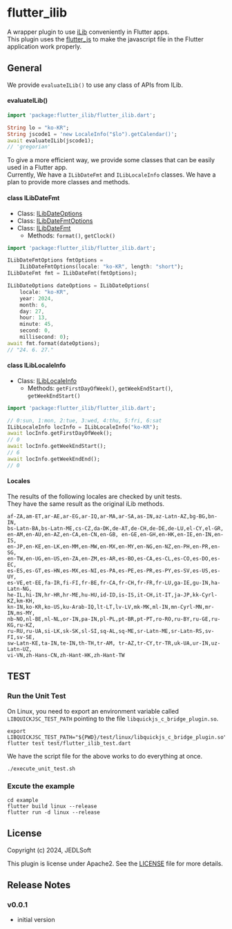 # flutter_ilib

A wrapper plugin to use [iLib](https://github.com/iLib-js/iLib) conveniently in Flutter apps.  
This plugin uses the [flutter_js](https://pub.dev/packages/flutter_js) to make the javascript file in the Flutter application work properly.

## General
We provide `evaluateILib()` to use any class of APIs from ILib.  

#### evaluateILib() 
```dart
import 'package:flutter_ilib/flutter_ilib.dart';

String lo = "ko-KR";
String jscode1 = 'new LocaleInfo("$lo").getCalendar()';
await evaluateILib(jscode1);
// 'gregorian'
```
To give a more efficient way, we provide some classes that can be easily used in a Flutter app.   
Currently, We have a `ILibDateFmt` and `ILibLocaleInfo` classes.
We have a plan to provide more classes and methods.  

#### class ILibDateFmt
- Class: [ILibDateOptions](./Docs.md/#ilibdateoptions)
- Class: [ILibDateFmtOptions](./Docs.md/#ilibdatefmtoptions)  
- Class: [ILibDateFmt](./Docs.md#ilibdatefmt)
   - Methods: `format()`, `getClock()`  

```dart
import 'package:flutter_ilib/flutter_ilib.dart';

ILibDateFmtOptions fmtOptions =
    ILibDateFmtOptions(locale: "ko-KR", length: "short");
ILibDateFmt fmt = ILibDateFmt(fmtOptions);

ILibDateOptions dateOptions = ILibDateOptions(
    locale: "ko-KR",
    year: 2024,
    month: 6,
    day: 27,
    hour: 13,
    minute: 45,
    second: 0,
    millisecond: 0);
await fmt.format(dateOptions);
// "24. 6. 27."
```

#### class ILibLocaleInfo
- Class: [ILibLocaleInfo](./Docs.md/#iliblocaleinfo)
   - Methods:  `getFirstDayOfWeek()`, `getWeekEndStart()`, `getWeekEndStart()` 

```dart
import 'package:flutter_ilib/flutter_ilib.dart';

// 0:sun, 1:mon, 2:tue, 3:wed, 4:thu, 5:fri, 6:sat
ILibLocaleInfo locInfo = ILibLocaleInfo("ko-KR");
await locInfo.getFirstDayOfWeek();
// 0
await locInfo.getWeekEndStart();
// 6
await locInfo.getWeekEndEnd();
// 0
```

#### Locales
The results of the following locales are checked by unit tests.  
They have the same result as the original iLib methods.
```
af-ZA,am-ET,ar-AE,ar-EG,ar-IQ,ar-MA,ar-SA,as-IN,az-Latn-AZ,bg-BG,bn-IN,    
bs-Latn-BA,bs-Latn-ME,cs-CZ,da-DK,de-AT,de-CH,de-DE,de-LU,el-CY,el-GR, 
en-AM,en-AU,en-AZ,en-CA,en-CN,en-GB, en-GE,en-GH,en-HK,en-IE,en-IN,en-IS,  
en-JP,en-KE,en-LK,en-MM,en-MW,en-MX,en-MY,en-NG,en-NZ,en-PH,en-PR,en-SG,  
en-TW,en-UG,en-US,en-ZA,en-ZM,es-AR,es-BO,es-CA,es-CL,es-CO,es-DO,es-EC,  
es-ES,es-GT,es-HN,es-MX,es-NI,es-PA,es-PE,es-PR,es-PY,es-SV,es-US,es-UY,  
es-VE,et-EE,fa-IR,fi-FI,fr-BE,fr-CA,fr-CH,fr-FR,fr-LU,ga-IE,gu-IN,ha-Latn-NG,  
he-IL,hi-IN,hr-HR,hr-ME,hu-HU,id-ID,is-IS,it-CH,it-IT,ja-JP,kk-Cyrl-KZ,km-KH,  
kn-IN,ko-KR,ko-US,ku-Arab-IQ,lt-LT,lv-LV,mk-MK,ml-IN,mn-Cyrl-MN,mr-IN,ms-MY,  
nb-NO,nl-BE,nl-NL,or-IN,pa-IN,pl-PL,pt-BR,pt-PT,ro-RO,ru-BY,ru-GE,ru-KG,ru-KZ,  
ru-RU,ru-UA,si-LK,sk-SK,sl-SI,sq-AL,sq-ME,sr-Latn-ME,sr-Latn-RS,sv-FI,sv-SE,  
sw-Latn-KE,ta-IN,te-IN,th-TH,tr-AM, tr-AZ,tr-CY,tr-TR,uk-UA,ur-IN,uz-Latn-UZ,  
vi-VN,zh-Hans-CN,zh-Hant-HK,zh-Hant-TW
```

## TEST
### Run the Unit Test
On Linux, you need to export an environment variable called `LIBQUICKJSC_TEST_PATH` pointing to the file `libquickjs_c_bridge_plugin.so`.

```
export LIBQUICKJSC_TEST_PATH="${PWD}/test/linux/libquickjs_c_bridge_plugin.so"
flutter test test/flutter_ilib_test.dart
```
We have the script file for the above works to do everything at once.

```
./execute_unit_test.sh
```

### Excute the example
```
cd example
flutter build linux --release
flutter run -d linux --release
```

## License

Copyright (c) 2024, JEDLSoft

This plugin is license under Apache2. See the [LICENSE](./LICENSE)
file for more details.

## Release Notes
### v0.0.1
- initial version